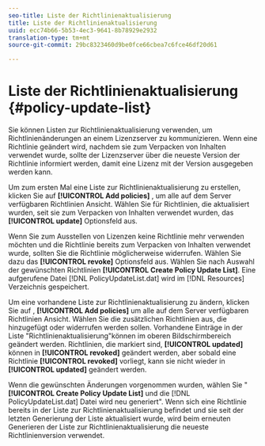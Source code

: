 ```yaml
---
seo-title: Liste der Richtlinienaktualisierung
title: Liste der Richtlinienaktualisierung
uuid: ecc74b66-5b53-4ec3-9641-8b78929e2932
translation-type: tm+mt
source-git-commit: 29bc8323460d9be0fce66cbea7c6fce46df20d61

---
```



# Liste der Richtlinienaktualisierung {#policy-update-list}

Sie können Listen zur Richtlinienaktualisierung verwenden, um Richtlinienänderungen an einem Lizenzserver zu kommunizieren. Wenn eine Richtlinie geändert wird, nachdem sie zum Verpacken von Inhalten verwendet wurde, sollte der Lizenzserver über die neueste Version der Richtlinie informiert werden, damit eine Lizenz mit der Version ausgegeben werden kann.

Um zum ersten Mal eine Liste zur Richtlinienaktualisierung zu erstellen, klicken Sie auf **[!UICONTROL Add policies]** , um alle auf dem Server verfügbaren Richtlinien Ansicht. Wählen Sie für Richtlinien, die aktualisiert wurden, seit sie zum Verpacken von Inhalten verwendet wurden, das **[!UICONTROL update]** Optionsfeld aus.

Wenn Sie zum Ausstellen von Lizenzen keine Richtlinie mehr verwenden möchten und die Richtlinie bereits zum Verpacken von Inhalten verwendet wurde, sollten Sie die Richtlinie möglicherweise widerrufen. Wählen Sie dazu das **[!UICONTROL revoke]** Optionsfeld aus. Wählen Sie nach Auswahl der gewünschten Richtlinien **[!UICONTROL Create Policy Update List]**. Eine aufgerufene Datei [!DNL PolicyUpdateList.dat] wird im [!DNL Resources] Verzeichnis gespeichert.

Um eine vorhandene Liste zur Richtlinienaktualisierung zu ändern, klicken Sie auf , **[!UICONTROL Add policies]** um alle auf dem Server verfügbaren Richtlinien Ansicht. Wählen Sie die zusätzlichen Richtlinien aus, die hinzugefügt oder widerrufen werden sollen. Vorhandene Einträge in der Liste &quot;Richtlinienaktualisierung&quot;können im oberen Bildschirmbereich geändert werden. Richtlinien, die markiert sind, **[!UICONTROL updated]** können in **[!UICONTROL revoked]** geändert werden, aber sobald eine Richtlinie **[!UICONTROL revoked]** vorliegt, kann sie nicht wieder in **[!UICONTROL updated]** geändert werden.

Wenn die gewünschten Änderungen vorgenommen wurden, wählen Sie &quot; **[!UICONTROL Create Policy Update List]** und die [!DNL PolicyUpdateList.dat] Datei wird neu generiert&quot;. Wenn sich eine Richtlinie bereits in der Liste zur Richtlinienaktualisierung befindet und sie seit der letzten Generierung der Liste aktualisiert wurde, wird beim erneuten Generieren der Liste zur Richtlinienaktualisierung die neueste Richtlinienversion verwendet.
